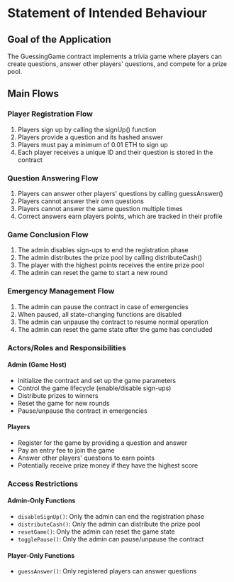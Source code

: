# Statement of Intended Behaviour

## Goal of the Application
The GuessingGame contract implements a trivia game where players can create questions, answer other players' questions, and compete for a prize pool.

## Main Flows

### Player Registration Flow

1. Players sign up by calling the signUp() function
2. Players provide a question and its hashed answer
3. Players must pay a minimum of 0.01 ETH to sign up
4. Each player receives a unique ID and their question is stored in the contract

### Question Answering Flow

1. Players can answer other players' questions by calling guessAnswer()
2. Players cannot answer their own questions
3. Players cannot answer the same question multiple times
4. Correct answers earn players points, which are tracked in their profile

### Game Conclusion Flow

1. The admin disables sign-ups to end the registration phase
2. The admin distributes the prize pool by calling distributeCash()
3. The player with the highest points receives the entire prize pool
4. The admin can reset the game to start a new round

### Emergency Management Flow

1. The admin can pause the contract in case of emergencies
2. When paused, all state-changing functions are disabled
3. The admin can unpause the contract to resume normal operation
4. The admin can reset the game state after the game has concluded

### Actors/Roles and Responsibilities

#### Admin (Game Host)

- Initialize the contract and set up the game parameters
- Control the game lifecycle (enable/disable sign-ups)
- Distribute prizes to winners
- Reset the game for new rounds
- Pause/unpause the contract in emergencies

#### Players

- Register for the game by providing a question and answer
- Pay an entry fee to join the game
- Answer other players' questions to earn points
- Potentially receive prize money if they have the highest score

### Access Restrictions

#### Admin-Only Functions

- `disableSignUp()`: Only the admin can end the registration phase
- `distributeCash()`: Only the admin can distribute the prize pool
- `resetGame()`: Only the admin can reset the game state
- `togglePause()`: Only the admin can pause/unpause the contract

#### Player-Only Functions

- `guessAnswer()`: Only registered players can answer questions
